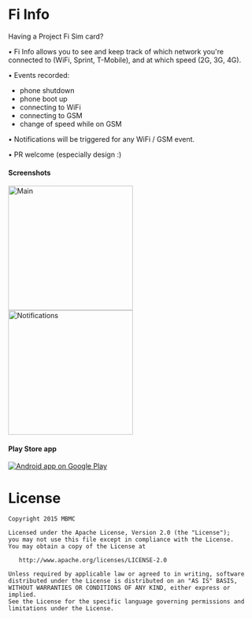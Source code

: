 # Fi Info
Having a Project Fi Sim card?

&#8226; Fi Info allows you to see and keep track of which network you're connected to (WiFi, Sprint, T-Mobile), and at which speed (2G, 3G, 4G).

&#8226; Events recorded:
- phone shutdown
- phone boot up
- connecting to WiFi
- connecting to GSM
- change of speed while on GSM

&#8226; Notifications will be triggered for any WiFi / GSM event.

&#8226; PR welcome (especially design :)

#### Screenshots

<img src="https://github.com/mbmc/FiInfo/blob/master/images/main.png" alt="Main" width="253" />          <img src="https://github.com/mbmc/FiInfo/blob/master/images/notifications.png" alt="Notifications" width="253" />

#### Play Store app

<a href="https://play.google.com/store/apps/details?id=com.mbmc.fiinfo">
  <img src="https://developer.android.com/images/brand/en_app_rgb_wo_45.png" alt="Android app on Google Play" />
</a>


# License

    Copyright 2015 MBMC

    Licensed under the Apache License, Version 2.0 (the "License");
    you may not use this file except in compliance with the License.
    You may obtain a copy of the License at

       http://www.apache.org/licenses/LICENSE-2.0

    Unless required by applicable law or agreed to in writing, software
    distributed under the License is distributed on an "AS IS" BASIS,
    WITHOUT WARRANTIES OR CONDITIONS OF ANY KIND, either express or implied.
    See the License for the specific language governing permissions and
    limitations under the License.
